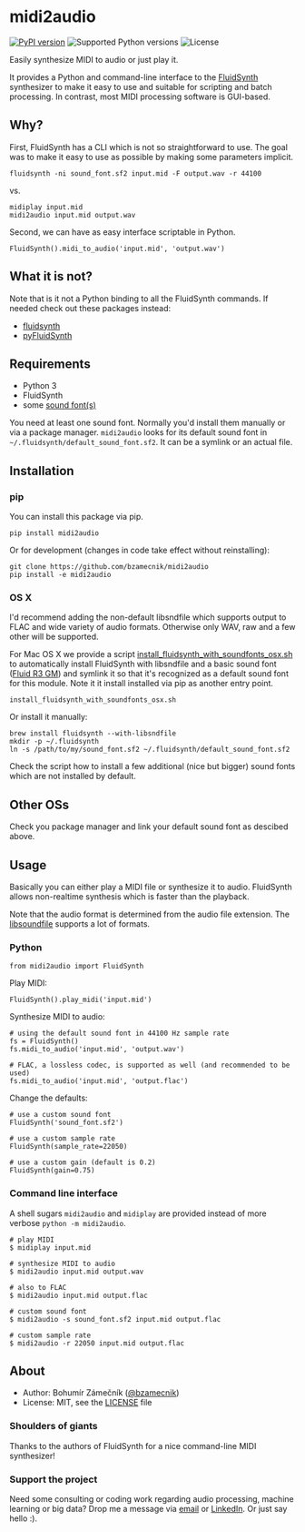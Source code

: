 # midi2audio

[![PyPI version](https://img.shields.io/pypi/v/midi2audio.svg)](https://pypi.python.org/pypi/midi2audio)
![Supported Python versions](https://img.shields.io/pypi/pyversions/midi2audio.svg)
![License](https://img.shields.io/pypi/l/midi2audio.svg)

Easily synthesize MIDI to audio or just play it.

It provides a Python and command-line interface to the [FluidSynth](http://www.fluidsynth.org/) synthesizer to make it easy to use and suitable for scripting and batch processing. In contrast, most MIDI processing software is GUI-based.

## Why?

First, FluidSynth has a CLI which is not so straightforward to use. The goal was to make it easy to use as possible by making some parameters implicit.

```
fluidsynth -ni sound_font.sf2 input.mid -F output.wav -r 44100
```

vs.

```
midiplay input.mid
midi2audio input.mid output.wav
```

Second, we can have as easy interface scriptable in Python.

```
FluidSynth().midi_to_audio('input.mid', 'output.wav')
```

## What it is not?

Note that is it not a Python binding to all the FluidSynth commands. If needed check out these packages instead:

- [fluidsynth](https://pypi.python.org/pypi/fluidsynth)
- [pyFluidSynth](https://pypi.python.org/pypi/pyFluidSynth)

## Requirements

- Python 3
- FluidSynth
- some [sound font(s)](https://sourceforge.net/p/fluidsynth/wiki/SoundFont/)

You need at least one sound font. Normally you'd install them manually or via a package manager. `midi2audio` looks for its default sound font in `~/.fluidsynth/default_sound_font.sf2`. It can be a symlink or an actual file.

## Installation

### pip

You can install this package via pip.

```
pip install midi2audio
```

Or for development (changes in code take effect without reinstalling):

```
git clone https://github.com/bzamecnik/midi2audio
pip install -e midi2audio
```

### OS X

I'd recommend adding the non-default libsndfile which supports output to FLAC and wide variety of audio formats. Otherwise only WAV, raw and a few other will be supported.

For Mac OS X we provide a script [install_fluidsynth_with_soundfonts_osx.sh](https://github.com/bzamecnik/midi2audio/blob/master/install_fluidsynth_with_soundfonts_osx.sh) to automatically install FluidSynth with libsndfile and a basic sound font ([Fluid R3 GM](http://www.musescore.org/download/fluid-soundfont.tar.gz)) and symlink it so that it's recognized as a default sound font for this module. Note it it install installed via pip as another entry point.

```
install_fluidsynth_with_soundfonts_osx.sh
```

Or install it manually:

```
brew install fluidsynth --with-libsndfile
mkdir -p ~/.fluidsynth
ln -s /path/to/my/sound_font.sf2 ~/.fluidsynth/default_sound_font.sf2
```

Check the script how to install a few additional (nice but bigger) sound fonts which are not installed by default.

## Other OSs

Check you package manager and link your default sound font as descibed above.

## Usage

Basically you can either play a MIDI file or synthesize it to audio. FluidSynth allows non-realtime synthesis which is faster than the playback.

Note that the audio format is determined from the audio file extension. The [libsoundfile](http://www.mega-nerd.com/libsndfile/) supports a lot of formats.

### Python

```
from midi2audio import FluidSynth
```

Play MIDI:

```
FluidSynth().play_midi('input.mid')
```

Synthesize MIDI to audio:

```
# using the default sound font in 44100 Hz sample rate
fs = FluidSynth()
fs.midi_to_audio('input.mid', 'output.wav')

# FLAC, a lossless codec, is supported as well (and recommended to be used)
fs.midi_to_audio('input.mid', 'output.flac')
```

Change the defaults:

```
# use a custom sound font
FluidSynth('sound_font.sf2')

# use a custom sample rate
FluidSynth(sample_rate=22050)

# use a custom gain (default is 0.2)
FluidSynth(gain=0.75)
```

### Command line interface

A shell sugars `midi2audio` and `midiplay` are provided instead of more verbose `python -m midi2audio`.

```
# play MIDI
$ midiplay input.mid

# synthesize MIDI to audio
$ midi2audio input.mid output.wav

# also to FLAC
$ midi2audio input.mid output.flac

# custom sound font
$ midi2audio -s sound_font.sf2 input.mid output.flac

# custom sample rate
$ midi2audio -r 22050 input.mid output.flac
```

## About

- Author: Bohumír Zámečník ([@bzamecnik](http://twitter.com/bzamecnik))
- License: MIT, see the [LICENSE](LICENSE) file

### Shoulders of giants

Thanks to the authors of FluidSynth for a nice command-line MIDI synthesizer!

### Support the project

Need some consulting or coding work regarding audio processing, machine learning or big data? Drop me a message via [email](mailto:bohumir.zamecnik@gmail.com?subject=Work+inquiry+-+based+on+midi2audio) or [LinkedIn](https://www.linkedin.com/in/bohumirzamecnik). Or just say hello :).
